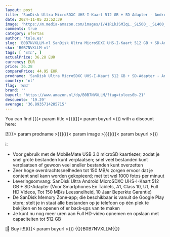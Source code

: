 ```yaml
---
layout: post
title: 'SanDisk Ultra MicroSDXC UHS-I-Kaart 512 GB + SD-Adapter - Android  Voor Smartphones En Tablets  A1  Class 10  U1  Full HD Video s  Tot 150 MB/s Leessnelheid '
date: 2024-11-05 22:52:39
image: 'https://m.media-amazon.com/images/I/41RLkJSMIqL._SL500_._SL400_.jpg'
comments: true
category: ofertas
author: 'tole.es'
slug: 'B0B7NVXLLM-nl SanDisk Ultra MicroSDXC UHS-I-Kaart 512 GB + SD-Adapter -...'
sku: 'B0B7NVXLLM-nl'
tags: [ '🇳🇱', ]
actualPrice: 36.28 EUR
currency: EUR
price: 36.28
comparePrice: 44.95 EUR
prodname: 'SanDisk Ultra MicroSDXC UHS-I-Kaart 512 GB + SD-Adapter - Android  Voor Smartphones En Tablets  A1  Class 10  U1  Full HD Video s  Tot 150 MB/s Leessnelheid '
country: 'nl'
flag: '🇳🇱'
brand: ''
buyurl: 'https://www.amazon.nl/dp/B0B7NVXLLM/?tag=tolees0b-21'
descuento: '19.29'
average: '36.8935714285715'
---
```


You can find [{{< param title >}}]({{< param buyurl >}}) with a discount here:

[![{{< param prodname >}}]({{< param image >}})]({{< param buyurl >}})

ℹ️:

- Voor gebruik met de MobileMate USB 3.0 microSD kaartlezer; zodat je snel grote bestanden kunt verplaatsen; snel veel bestanden kunt verplaatsen of gewoon veel sneller bestanden kunt overzetten
- Zeer hoge overdrachtssnelheden tot 150 MB/s zorgen ervoor dat je content snel kann worden gekopieerd; met tot wel 1000 fotos per minuut
- Leveringsomvang: SanDisk Ultra Android MicroSDXC UHS-I-Kaart 512 GB + SD-Adapter (Voor Smartphones En Tablets, A1, Class 10, U1, Full HD Videos, Tot 150 MB/s Leessnelheid, 10 Jaar Beperkte Garantie)
- De SanDisk Memory Zone‐app; die beschikbaar is vanuit de Google Play store; stelt je in staat alle bestanden op je telefoon op één plek te bekijken en te openen of er back‐ups van te maken
- Je kunt nu nog meer uren aan Full HD‐video opnemen en opslaan met capaciteiten tot 512 GB

[🛒 Buy it!!]({{< param buyurl >}})
{{<world>}}B0B7NVXLLM{{</world>}}
